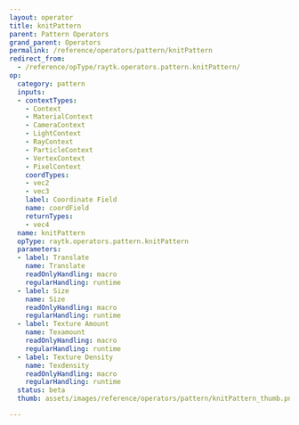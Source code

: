 ```yaml
---
layout: operator
title: knitPattern
parent: Pattern Operators
grand_parent: Operators
permalink: /reference/operators/pattern/knitPattern
redirect_from:
  - /reference/opType/raytk.operators.pattern.knitPattern/
op:
  category: pattern
  inputs:
  - contextTypes:
    - Context
    - MaterialContext
    - CameraContext
    - LightContext
    - RayContext
    - ParticleContext
    - VertexContext
    - PixelContext
    coordTypes:
    - vec2
    - vec3
    label: Coordinate Field
    name: coordField
    returnTypes:
    - vec4
  name: knitPattern
  opType: raytk.operators.pattern.knitPattern
  parameters:
  - label: Translate
    name: Translate
    readOnlyHandling: macro
    regularHandling: runtime
  - label: Size
    name: Size
    readOnlyHandling: macro
    regularHandling: runtime
  - label: Texture Amount
    name: Texamount
    readOnlyHandling: macro
    regularHandling: runtime
  - label: Texture Density
    name: Texdensity
    readOnlyHandling: macro
    regularHandling: runtime
  status: beta
  thumb: assets/images/reference/operators/pattern/knitPattern_thumb.png

---
```

